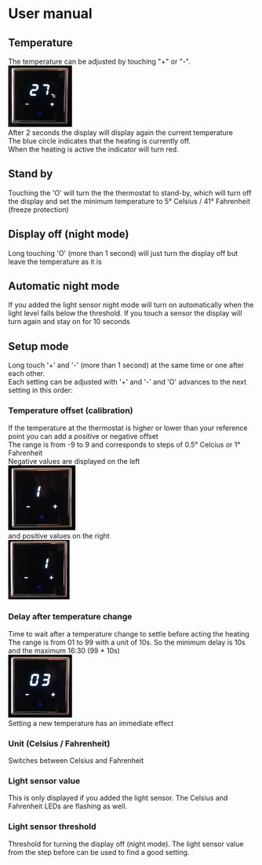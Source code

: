 # User manual
## Temperature
The temperature can be adjusted by touching "+" or "-".  
<img src="valve_off.jpg"/>  
After 2 seconds the display will display again the current temperature  
The blue circle indicates that the heating is currently off.  
When the heating is active the indicator will turn red.  
## Stand by
Touching the 'O' will turn the the thermostat to stand-by, which will turn off the display and set the minimum temperature to 5° Celsius / 41° Fahrenheit (freeze protection)
## Display off (night mode)
Long touching 'O' (more than 1 second) will just turn the display off but leave the temperature as it is

## Automatic night mode
If you added the light sensor night mode will turn on automatically when the light level falls below the threshold.
If you touch a sensor the display will turn again and stay on for 10 seconds

## Setup mode
Long touch '+' and '-' (more than 1 second) at the same time or one after each other.  
Each setting can be adjusted with '+' and '-' and 'O' advances to the next setting in this order:  
### Temperature offset (calibration)
If the temperature at the thermostat is higher or lower than your reference point you can add a positive or negative offset  
The range is from -9 to 9 and corresponds to steps of 0.5° Celcius or 1° Fahrenheit  
Negative values are displayed on the left  
<img src="negative_offset.jpg"/>  
and positive values on the right  
<img src="positive_offset.jpg"/>  

### Delay after temperature change
Time to wait after a temperature change to settle before acting the heating  
The range is from 01 to 99 with a unit of 10s. So the minimum delay is 10s and the maximum 16:30 (99 * 10s)  
<img src="valve_delay.jpg"/>  
Setting a new temperature has an immediate effect  

### Unit (Celsius / Fahrenheit)
Switches between Celsius and Fahrenheit

### Light sensor value
This is only displayed if you added the light sensor. The Celsius and Fahrenheit LEDs are flashing as well.

### Light sensor threshold
Threshold for turning the display off (night mode). The light sensor value from the step before can be used to find a good setting.
